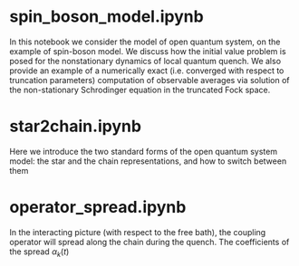 # spin_boson_model.ipynb

In this notebook we consider the model of open quantum system, on the example of spin-boson model.
We discuss how the initial value problem is posed for the nonstationary dynamics of local quantum quench.
We also provide an example of a numerically exact (i.e. converged with respect to truncation parameters)
computation of observable averages via solution of the non-stationary Schrodinger equation in the truncated Fock space.

# star2chain.ipynb

Here we introduce the two standard forms of the open quantum system model: the star and the chain representations, and how to switch between them

# operator_spread.ipynb

In the interacting picture (with respect to the free bath), the coupling operator will spread along the chain during the quench. The coefficients of the spread $\alpha_k\left(t\right)$ 

